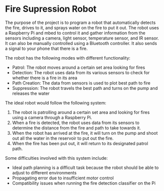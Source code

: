 # Fire Supression Robot

The purpose of the project is to program a robot that automatically detects the fire, drives to it, and sprays water on the fire to put it out.
The robot uses a Raspberry Pi and mbed to control it and gather information from the sensors including a camera, light sensor, temperature sensor, and IR sensor.
It can also be manually controlled using a Bluetooth controller.
It also sends a signal to your phone that there is a fire.

The robot has the following modes with different functionality:

  * Patrol: The robot moves around a certain set area looking for fires
  * Detection: The robot uses data from its various sensors to check for whether there is a fire in its area
  * Path Creation: The data from sensors is used to plot best path to fire
  * Suppression: The robot travels the best path and turns on the pump and releases the water

The ideal robot would follow the following system:

  1. The robot is patrolling around a certain set area and looking for fires using a camera through a Raspberry Pi.
  2. When a fire is detected, the robot uses data from its sensors to determine the distance from the fire and path to take towards it.
  3. When the robot has arrived at the fire, it will turn on the pump and shoot out all the water in the reservoir to put out the fire.
  4. When the fire has been put out, it will return to its designated patrol path.

Some difficulties involved with this system include:

  * Ideal path planning is a difficult task because the robot should be able to adjust to different environments
  * Propagating error due to insufficient motor control
  * Compatibility issues when running the fire detection classifier on the Pi

